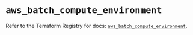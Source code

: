 # `aws_batch_compute_environment`

Refer to the Terraform Registry for docs: [`aws_batch_compute_environment`](https://registry.terraform.io/providers/hashicorp/aws/5.99.1/docs/resources/batch_compute_environment).
